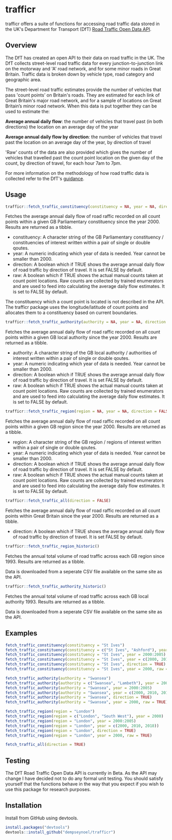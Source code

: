 # trafficr
trafficr offers a suite of functions for accessing road traffic data stored in the UK's Department for Transport (DfT) [Road Traffic Open Data API](https://roadtraffic-docs.dft.gov.uk/#road-traffic-open-data).

## Overview
The DfT has created an open API to their data on road traffic in the UK. The DfT collects street-level road traffic data for every junction-to-junction link on the motorway and 'A' road network, and for some minor roads in Great Britain. Traffic data is broken down by vehicle type, road category and geographic area.

The street-level road traffic estimates provide the number of vehicles that pass 'count points’ on Britain's roads. They are estimated for each link of Great Britain's major road network, and for a sample of locations on Great Britain’s minor road network. When this data is put together they can be used to estimate the:

**Average annual daily flow**: the number of vehicles that travel past (in both directions) the location on an average day of  the year

**Average annual daily flow by direction**: the number of vehicles that travel past the location on an average day of the year, by direction of travel

'Raw' counts of the data are also provided which gives the number of vehicles that travelled past the count point location on the given day of the count, by direction of travel, for each hour 7am to 7pm.

For more information on the methodology of how road traffic data is collected refer to the DfT's [guidance](https://roadtraffic.dft.gov.uk/about).

## Usage
```r 
trafficr::fetch_traffic_constituency(constituency = NA, year = NA, direction = FALSE, raw = FALSE)
```
Fetches the average annual daily flow of road raffic recorded on all count points within a given GB Parliamentary constituency since the year 2000. Results are returned as a tibble. 

- constituency: A character string of the GB Parliamentary constituency / constituencies of interest written within a pair of single or double qoutes.
- year: A numeric indicating which year of data is needed. Year cannot be smaller than 2000.
- direction: A boolean which if TRUE shows the average annual daily flow of road traffic by direction of travel. It is set FALSE by default.
- raw: A boolean which if TRUE shows the actual manual counts taken at count point locations. Raw counts are collected by trained enumerators and are used to feed into calculating the average daily flow estimates. It is set to FALSE by default.

The constituency which a count point is located is not described in the API. The trafficr package uses the longitude/latitude of count points and allocates them to a constituency based on current boundaries.

```r
trafficr::fetch_traffic_authority(authority = NA, year = NA, direction = FALSE, raw = FALSE)
```
Fetches the average annual daily flow of road raffic recorded on all count points within a given GB local authority since the year 2000. Results are returned as a tibble.

- authority: A character string of the GB local authority / authorities of interest written within a pair of single or double qoutes.
- year: A numeric indicating which year of data is needed. Year cannot be smaller than 2000.
- direction: A boolean which if TRUE shows the average annual daily flow of road traffic by direction of travel. It is set FALSE by default.
- raw: A boolean which if TRUE shows the actual manual counts taken at count point locations. Raw counts are collected by trained enumerators and are used to feed into calculating the average daily flow estimates. It is set to FALSE by default.

```r
trafficr::fetch_traffic_region(region = NA, year = NA, direction = FALSE, raw = FALSE)
```
Fetches the average annual daily flow of road raffic recorded on all count points within a given GB region since the year 2000. Results are returned as a tibble.

- region: A character string of the GB region / regions of interest written within a pair of single or double qoutes.
- year: A numeric indicating which year of data is needed. Year cannot be smaller than 2000.
- direction: A boolean which if TRUE shows the average annual daily flow of road traffic by direction of travel. It is set FALSE by default.
- raw: A boolean which if TRUE shows the actual manual counts taken at count point locations. Raw counts are collected by trained enumerators and are used to feed into calculating the average daily flow estimates. It is set to FALSE by default.

```r
trafficr::fetch_traffic_all(direction = FALSE)
```
Fetches the average annual daily flow of road raffic recorded on all count points within Great Britain since the year 2000. Results are returned as a tibble.

- direction: A boolean which if TRUE shows the average annual daily flow of road traffic by direction of travel. It is set FALSE by default.

```r
trafficr::fetch_traffic_region_historic()
```
Fetches the annual total volume of road traffic across each GB region since 1993. Results are returned as a tibble.

Data is downloaded from a seperate CSV file available on the same site as the API.

```r
trafficr::fetch_traffic_authority_historic()
```
Fetches the annual total volume of road traffic across each GB local authority 1993. Results are returned as a tibble.

Data is downloaded from a seperate CSV file available on the same site as the API.

## Examples

```r
fetch_traffic_constituency(constituency = "St Ives")
fetch_traffic_constituency(constituency = c("St Ives", "Ashford"), year = 2000)
fetch_traffic_constituency(constituency = "St Ives", year = 2000:2005)
fetch_traffic_constituency(constituency = "St Ives", year = c(2000, 2010, 2018))
fetch_traffic_constituency(constituency = "St Ives", direction = TRUE)
fetch_traffic_constituency(constituency = "St Ives", year = 2000, raw = TRUE)

fetch_traffic_authority(authority = "Swansea")
fetch_traffic_authority(authority = c("Swansea", "Lambeth"), year = 2000)
fetch_traffic_authority(authority = "Swansea", year = 2000:2005)
fetch_traffic_authority(authority = "Swansea", year = c(2000, 2010, 2018))
fetch_traffic_authority(authority = "Swansea", direction = TRUE)
fetch_traffic_authority(authority = "Swansea", year = 2000, raw = TRUE)

fetch_traffic_region(region = "London")
fetch_traffic_region(region = c("London", "South West"), year = 2000)
fetch_traffic_region(region = "London", year = 2000:2005)
fetch_traffic_region(region = "London", year = c(2000, 2010, 2018))
fetch_traffic_region(region = "London", direction = TRUE)
fetch_traffic_region(region = "London", year = 2000, raw = TRUE)

fetch_traffic_all(direction = TRUE)
```

## Testing
The DfT Road Traffic Open Data API is currently in Beta. As the API may change I have decided not to do any formal unit testing. You should satisfy yourself that the functions behave in the way that you expect if you wish to use this package for research purposes.

## Installation
Install from GitHub using devtools.
```r
install.packages("devtools")
devtools::install_github("dempseynoel/trafficr")
```
